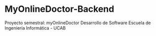 # MyOnlineDoctor-Backend
Proyecto semestral: myOnlineDoctor Desarrollo de Software Escuela de Ingeniería Informática - UCAB
